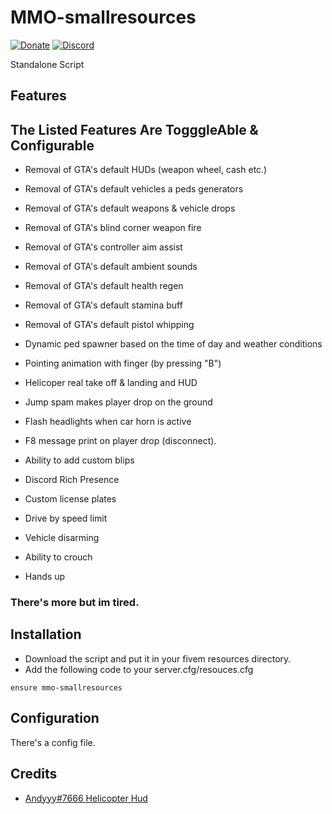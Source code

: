 
# MMO-smallresources
[![Donate](https://cdn.discordapp.com/attachments/715130970294059088/1044848075996405820/coffee.png)](https://www.buymeacoffee.com/mehdimmo)
[![Discord](https://cdn.discordapp.com/attachments/715130970294059088/1044855172494532628/discord.png)](https://discord.gg/FqQFzndxZ4)

Standalone Script

## Features

## The Listed Features Are TogggleAble & Configurable
* Removal of GTA's default HUDs (weapon wheel, cash etc.)
* Removal of GTA's default vehicles a peds generators
* Removal of GTA's default weapons & vehicle drops
* Removal of GTA's blind corner weapon fire
* Removal of GTA's controller aim assist
* Removal of GTA's default ambient sounds
* Removal of GTA's default health regen
* Removal of GTA's default stamina buff
* Removal of GTA's default pistol whipping

* Dynamic ped spawner based on the time of day and weather conditions
* Pointing animation with finger (by pressing "B")
* Helicoper real take off & landing and HUD
* Jump spam makes player drop on the ground
* Flash headlights when car horn is active
* F8 message print on player drop (disconnect).
* Ability to add custom blips
* Discord Rich Presence
* Custom license plates
* Drive by speed limit
* Vehicle disarming
* Ability to crouch
* Hands up

### There's more but im tired.

## Installation

- Download the script and put it in your fivem resources directory.
- Add the following code to your server.cfg/resouces.cfg

```
ensure mmo-smallresources
```

## Configuration

There's a config file.

## Credits

* [Andyyy#7666 Helicopter Hud](https://github.com/Andyyy7666/HelicopterHUD)
